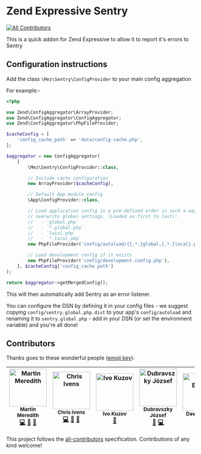 # Zend Expressive Sentry
[![All Contributors](https://img.shields.io/badge/all_contributors-5-orange.svg?style=flat-square)](#contributors)

This is a quick addon for Zend Expressive to allow it to report it's errors to Sentry

## Configuration instructions

Add the class `\Mez\Sentry\ConfigProvider` to your main config aggregation

For example:-


```php
<?php

use Zend\ConfigAggregator\ArrayProvider;
use Zend\ConfigAggregator\ConfigAggregator;
use Zend\ConfigAggregator\PhpFileProvider;

$cacheConfig = [
    'config_cache_path' => 'data/config-cache.php',
];

$aggregator = new ConfigAggregator(
    [
        \Mez\Sentry\ConfigProvider::class,

        // Include cache configuration
        new ArrayProvider($cacheConfig),

        // Default App module config
        \App\ConfigProvider::class,

        // Load application config in a pre-defined order in such a way that local settings
        // overwrite global settings. (Loaded as first to last):
        //   - `global.php`
        //   - `*.global.php`
        //   - `local.php`
        //   - `*.local.php`
        new PhpFileProvider('config/autoload/{{,*.}global,{,*.}local}.php'),

        // Load development config if it exists
        new PhpFileProvider('config/development.config.php'),
    ], $cacheConfig['config_cache_path']
);

return $aggregator->getMergedConfig();
```

This will then automatically add Sentry as an error listener.

You can configure the DSN by defining it in your config files - we suggest copying `config/sentry.global.php.dist` to
your app's `config/autoload` and renaming it to `sentry.global.php` - add in your DSN (or set the environment variable)
and you're all done!


## Contributors

Thanks goes to these wonderful people ([emoji key](https://github.com/all-contributors/all-contributors#emoji-key)):

<!-- ALL-CONTRIBUTORS-LIST:START - Do not remove or modify this section -->
<!-- prettier-ignore -->
| [<img src="https://avatars3.githubusercontent.com/u/570639?v=4" width="100px;" alt="Martin Meredith"/><br /><sub><b>Martin Meredith</b></sub>](https://www.sourceguru.net)<br />[💻](https://github.com/Mezzle/zend-expressive-sentry/commits?author=mezzle "Code") [🤔](#ideas-mezzle "Ideas, Planning, & Feedback") [📖](https://github.com/Mezzle/zend-expressive-sentry/commits?author=mezzle "Documentation") | [<img src="https://avatars2.githubusercontent.com/u/401928?v=4" width="100px;" alt="Chris Ivens"/><br /><sub><b>Chris Ivens</b></sub>](http://www.joltbox.co.uk)<br />[💻](https://github.com/Mezzle/zend-expressive-sentry/commits?author=chrisivens "Code") [👀](#review-chrisivens "Reviewed Pull Requests") [🚧](#maintenance-chrisivens "Maintenance") | [<img src="https://avatars3.githubusercontent.com/u/5767316?v=4" width="100px;" alt="Ivo Kuzov"/><br /><sub><b>Ivo Kuzov</b></sub>](https://github.com/ivok)<br />[🐛](https://github.com/Mezzle/zend-expressive-sentry/issues?q=author%3Aivok "Bug reports") | [<img src="https://avatars2.githubusercontent.com/u/1174548?v=4" width="100px;" alt="Dubravszky József"/><br /><sub><b>Dubravszky József</b></sub>](http://joed.hu)<br />[🚧](#maintenance-djozsef "Maintenance") [💻](https://github.com/Mezzle/zend-expressive-sentry/commits?author=djozsef "Code") | [<img src="https://avatars1.githubusercontent.com/u/16607760?v=4" width="100px;" alt="David Bristol"/><br /><sub><b>David Bristol</b></sub>](https://github.com/davidbristol)<br />[👀](#review-davidbristol "Reviewed Pull Requests") [🤔](#ideas-davidbristol "Ideas, Planning, & Feedback") |
| :---: | :---: | :---: | :---: | :---: |
<!-- ALL-CONTRIBUTORS-LIST:END -->

This project follows the [all-contributors](https://github.com/all-contributors/all-contributors) specification. Contributions of any kind welcome!